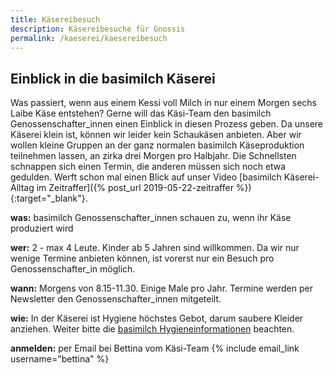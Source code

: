 ```yaml
---
title: Käsereibesuch
description: Käsereibesuche für Gnossis
permalink: /kaeserei/kaesereibesuch
---
```


## Einblick in die basimilch Käserei

Was passiert, wenn aus einem Kessi voll Milch in nur einem Morgen sechs Laibe Käse entstehen? Gerne will das Käsi-Team den basimilch Genossenschafter_innen einen Einblick in diesen Prozess geben. Da unsere Käserei klein ist, können wir leider kein Schaukäsen anbieten. Aber wir wollen kleine Gruppen an der ganz normalen basimilch Käseproduktion teilnehmen lassen, an zirka drei Morgen pro Halbjahr. Die Schnellsten schnappen sich einen Termin, die anderen müssen sich noch etwa gedulden. Werft schon mal einen Blick auf unser Video  [basimilch Käserei-Alltag im Zeitraffer]({% post_url 2019-05-22-zeitraffer %}){:target="_blank"}.

**was:** basimilch Genossenschafter_innen schauen zu, wenn ihr Käse produziert wird

**wer:** 2 - max 4 Leute. Kinder ab 5 Jahren sind willkommen. Da wir nur wenige Termine anbieten können, ist vorerst 
nur ein Besuch pro Genossenschafter_in möglich.

**wann:** Morgens von 8.15-11.30. Einige Male pro Jahr. Termine werden per Newsletter den Genossenschafter_innen mitgeteilt.

**wie:** In der Käserei ist Hygiene höchstes Gebot, darum saubere Kleider anziehen. Weiter bitte die [basimilch Hygieneinformationen](https://basimil.ch/abo/mitarbeit#hygieneinformationen) beachten. 

**anmelden:** per Email bei Bettina vom Käsi-Team {% include email_link username="bettina" %}

